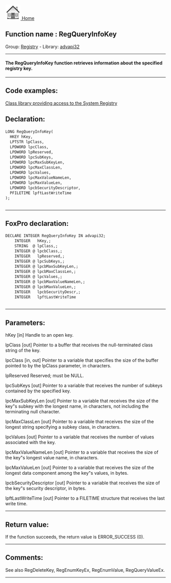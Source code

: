 [<img src="../../images/home.png"> Home ](https://github.com/VFPX/Win32API)  

## Function name : RegQueryInfoKey
Group: [Registry](../../functions_group.md#Registry)  -  Library: [advapi32](../../../libraries.md#advapi32)  
***  


#### The RegQueryInfoKey function retrieves information about the specified registry key.
***  


## Code examples:
[Class library providing access to the System Registry](../../samples/sample_472.md)  

## Declaration:
```foxpro  
LONG RegQueryInfoKey(
  HKEY hKey,
  LPTSTR lpClass,
  LPDWORD lpcClass,
  LPDWORD lpReserved,
  LPDWORD lpcSubKeys,
  LPDWORD lpcMaxSubKeyLen,
  LPDWORD lpcMaxClassLen,
  LPDWORD lpcValues,
  LPDWORD lpcMaxValueNameLen,
  LPDWORD lpcMaxValueLen,
  LPDWORD lpcbSecurityDescriptor,
  PFILETIME lpftLastWriteTime
);
  
```  
***  


## FoxPro declaration:
```foxpro  
DECLARE INTEGER RegQueryInfoKey IN advapi32;
	INTEGER   hKey,;
	STRING  @ lpClass,;
	INTEGER @ lpcbClass,;
	INTEGER   lpReserved,;
	INTEGER @ lpcSubKeys,;
	INTEGER @ lpcbMaxSubKeyLen,;
	INTEGER @ lpcbMaxClassLen,;
	INTEGER @ lpcValues,;
	INTEGER @ lpcbMaxValueNameLen,;
	INTEGER @ lpcbMaxValueLen,;
	INTEGER   lpcbSecurityDescr,;
	INTEGER   lpftLastWriteTime
  
```  
***  


## Parameters:
hKey 
[in] Handle to an open key. 

lpClass 
[out] Pointer to a buffer that receives the null-terminated class string of the key.

lpcClass 
[in, out] Pointer to a variable that specifies the size of the buffer pointed to by the lpClass parameter, in characters.

lpReserved 
Reserved; must be NULL. 

lpcSubKeys 
[out] Pointer to a variable that receives the number of subkeys contained by the specified key.

lpcMaxSubKeyLen 
[out] Pointer to a variable that receives the size of the key"s subkey with the longest name, in characters, not including the terminating null character.

lpcMaxClassLen 
[out] Pointer to a variable that receives the size of the longest string specifying a subkey class, in characters.

lpcValues 
[out] Pointer to a variable that receives the number of values associated with the key.

lpcMaxValueNameLen 
[out] Pointer to a variable that receives the size of the key"s longest value name, in characters.

lpcMaxValueLen 
[out] Pointer to a variable that receives the size of the longest data component among the key"s values, in bytes.

lpcbSecurityDescriptor 
[out] Pointer to a variable that receives the size of the key"s security descriptor, in bytes.

lpftLastWriteTime 
[out] Pointer to a FILETIME structure that receives the last write time.   
***  


## Return value:
If the function succeeds, the return value is ERROR_SUCCESS (0).  
***  


## Comments:
See also RegDeleteKey, RegEnumKeyEx, RegEnumValue, RegQueryValueEx.  
  
***  

